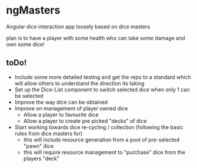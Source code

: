 # ngMasters
Angular dice interaction app loosely based on dice masters

plan is to have a player with some health who can take some damage and own some dice!

## toDo!
* Include some more detailed testing and get the repo to a standard which will allow others to understand the direction its taking
* Set up the Dice-List component to switch selected dice when only 1 can be selected
* Improve the way dice can be obtained
* Improve on management of player owned dice
  * Allow a player to favourite dice
  * Allow a player to create pre picked "decks" of dice
* Start working towards dice re-cycling / collection (following the basic rules from dice masters for)
  * this will include resource generation from a pool of pre-selected "pawn" dice
  * this will require resource management to "purchase" dice from the players "deck"
